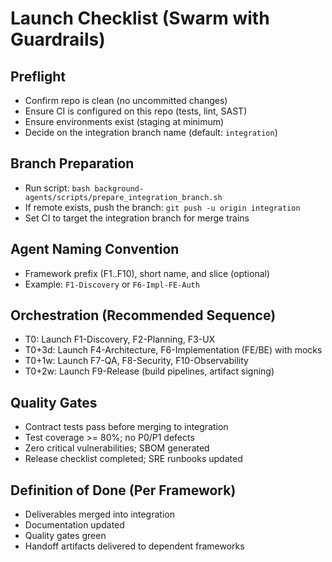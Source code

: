 # Launch Checklist (Swarm with Guardrails)

## Preflight
- Confirm repo is clean (no uncommitted changes)
- Ensure CI is configured on this repo (tests, lint, SAST)
- Ensure environments exist (staging at minimum)
- Decide on the integration branch name (default: `integration`)

## Branch Preparation
- Run script: `bash background-agents/scripts/prepare_integration_branch.sh`
- If remote exists, push the branch: `git push -u origin integration`
- Set CI to target the integration branch for merge trains

## Agent Naming Convention
- Framework prefix (F1..F10), short name, and slice (optional)
- Example: `F1-Discovery` or `F6-Impl-FE-Auth`

## Orchestration (Recommended Sequence)
- T0: Launch F1-Discovery, F2-Planning, F3-UX
- T0+3d: Launch F4-Architecture, F6-Implementation (FE/BE) with mocks
- T0+1w: Launch F7-QA, F8-Security, F10-Observability
- T0+2w: Launch F9-Release (build pipelines, artifact signing)

## Quality Gates
- Contract tests pass before merging to integration
- Test coverage >= 80%; no P0/P1 defects
- Zero critical vulnerabilities; SBOM generated
- Release checklist completed; SRE runbooks updated

## Definition of Done (Per Framework)
- Deliverables merged into integration
- Documentation updated
- Quality gates green
- Handoff artifacts delivered to dependent frameworks

